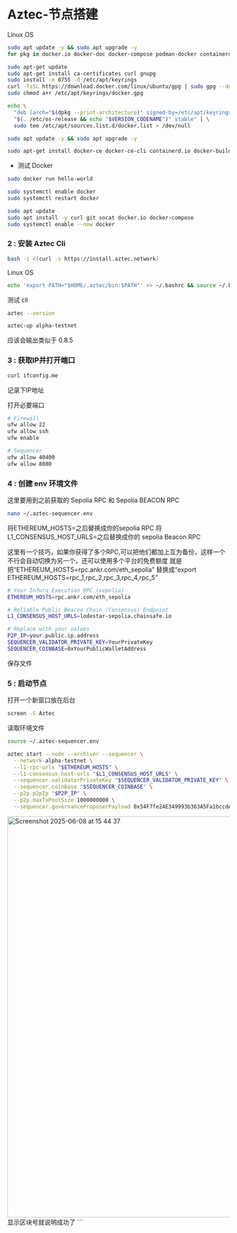 # Aztec-节点搭建


Linux OS
```bash
sudo apt update -y && sudo apt upgrade -y
for pkg in docker.io docker-doc docker-compose podman-docker containerd runc; do sudo apt-get remove $pkg; done

sudo apt-get update
sudo apt-get install ca-certificates curl gnupg
sudo install -m 0755 -d /etc/apt/keyrings
curl -fsSL https://download.docker.com/linux/ubuntu/gpg | sudo gpg --dearmor -o /etc/apt/keyrings/docker.gpg
sudo chmod a+r /etc/apt/keyrings/docker.gpg

echo \
  "deb [arch="$(dpkg --print-architecture)" signed-by=/etc/apt/keyrings/docker.gpg] download.docker.com/linux/ubuntu \
  "$(. /etc/os-release && echo "$VERSION_CODENAME")" stable" | \
  sudo tee /etc/apt/sources.list.d/docker.list > /dev/null

sudo apt update -y && sudo apt upgrade -y

sudo apt-get install docker-ce docker-ce-cli containerd.io docker-buildx-plugin docker-compose-plugin
```
- 测试 Docker
```bash
sudo docker run hello-world
```
```bash
sudo systemctl enable docker
sudo systemctl restart docker
```
```bash
sudo apt update
sudo apt install -y curl git socat docker.io docker-compose
sudo systemctl enable --now docker
```

### 2 : 安装 Aztec Cli

```bash
bash -i <(curl -s https://install.aztec.network)
```

Linux OS

```bash
echo 'export PATH="$HOME/.aztec/bin:$PATH"' >> ~/.bashrc && source ~/.bashrc
```
测试 cli 

```bash
aztec --version
```
```bash
aztec-up alpha-testnet
```

应该会输出类似于 0.8.5 

###  3 : 获取IP并打开端口

```bash
curl ifconfig.me
```

记录下IP地址

打开必要端口
```bash
# Firewall
ufw allow 22
ufw allow ssh
ufw enable
```
```bash
# Sequencer
ufw allow 40400
ufw allow 8080
```

### 4 : 创建 env 环境文件

这里要用到之前获取的 Sepolia RPC 和 Sepolia BEACON RPC 

```bash
nano ~/.aztec-sequencer.env
```
将ETHEREUM_HOSTS=之后替换成你的sepolia RPC
将L1_CONSENSUS_HOST_URLS=之后替换成你的 sepolia Beacon RPC

这里有一个技巧，如果你获得了多个RPC,可以把他们都加上互为备份，这样一个不行会自动切换为另一个，还可以使用多个平台的免费额度
就是把“ETHEREUM_HOSTS=rpc.ankr.com/eth_sepolia” 替换成“export ETHEREUM_HOSTS=rpc_1,rpc_2,rpc_3,rpc_4,rpc_5”


```bash
# Your Infura Execution RPC (sepolia)
ETHEREUM_HOSTS=rpc.ankr.com/eth_sepolia

# Reliable Public Beacon Chain (Consensus) Endpoint
L1_CONSENSUS_HOST_URLS=lodestar-sepolia.chainsafe.io

# Replace with your values
P2P_IP=your.public.ip.address
SEQUENCER_VALIDATOR_PRIVATE_KEY=YourPrivateKey
SEQUENCER_COINBASE=0xYourPublicWalletAddress
```
保存文件


### 5 : 启动节点

打开一个新窗口放在后台
```bash
screen -S Aztec
```
读取环境文件

```bash
source ~/.aztec-sequencer.env
```
```bash
aztec start --node --archiver --sequencer \
  --network alpha-testnet \
  --l1-rpc-urls "$ETHEREUM_HOSTS" \
  --l1-consensus-host-urls "$L1_CONSENSUS_HOST_URLS" \
  --sequencer.validatorPrivateKey "$SEQUENCER_VALIDATOR_PRIVATE_KEY" \
  --sequencer.coinbase "$SEQUENCER_COINBASE" \
  --p2p.p2pIp "$P2P_IP" \
  --p2p.maxTxPoolSize 1000000000 \
  --sequencer.governanceProposerPayload 0x54F7fe24E349993b363A5Fa1bccdAe2589D5E5Ef
```
<img width="907" alt="Screenshot 2025-06-08 at 15 44 37" src="https://github.com/user-attachments/assets/081d0845-0862-46f4-abc0-e68d88f986ef" />
显示区块号就说明成功了
```


